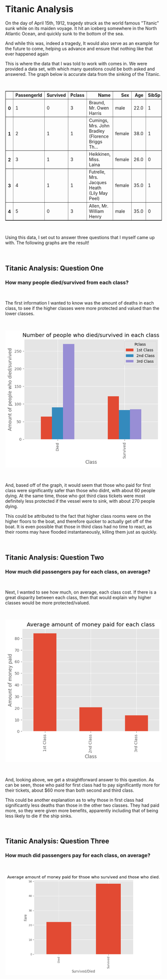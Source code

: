 # Titanic Analysis

On the day of April 15th, 1912, tragedy struck as the world famous "Titanic" sunk while on its maiden voyage. It hit an iceberg somewhere in the North Atlantic Ocean, and quickly sunk to the bottom of the sea.

And while this was, indeed a tragedy, It would also serve as an example for the future to come, helping us advance and ensure that nothing like that ever happened again

This is where the data that I was told to work with comes in. We were provided a data set, with which many questions could be both asked and answered. The graph below is accurate data from the sinking of the Titanic.

<br>

<div>
<style scoped>
    .dataframe tbody tr th:only-of-type {
        vertical-align: middle;
    }

    .dataframe tbody tr th {
        vertical-align: top;
    }

    .dataframe thead th {
        text-align: right;
    }
</style>
<table border="1" class="dataframe">
  <thead>
    <tr style="text-align: right;">
      <th></th>
      <th>PassengerId</th>
      <th>Survived</th>
      <th>Pclass</th>
      <th>Name</th>
      <th>Sex</th>
      <th>Age</th>
      <th>SibSp</th>
      <th>Parch</th>
      <th>Ticket</th>
      <th>Fare</th>
      <th>Cabin</th>
      <th>Embarked</th>
    </tr>
  </thead>
  <tbody>
    <tr>
      <th>0</th>
      <td>1</td>
      <td>0</td>
      <td>3</td>
      <td>Braund, Mr. Owen Harris</td>
      <td>male</td>
      <td>22.0</td>
      <td>1</td>
      <td>0</td>
      <td>A/5 21171</td>
      <td>7.2500</td>
      <td>NaN</td>
      <td>S</td>
    </tr>
    <tr>
      <th>1</th>
      <td>2</td>
      <td>1</td>
      <td>1</td>
      <td>Cumings, Mrs. John Bradley (Florence Briggs Th...</td>
      <td>female</td>
      <td>38.0</td>
      <td>1</td>
      <td>0</td>
      <td>PC 17599</td>
      <td>71.2833</td>
      <td>C85</td>
      <td>C</td>
    </tr>
    <tr>
      <th>2</th>
      <td>3</td>
      <td>1</td>
      <td>3</td>
      <td>Heikkinen, Miss. Laina</td>
      <td>female</td>
      <td>26.0</td>
      <td>0</td>
      <td>0</td>
      <td>STON/O2. 3101282</td>
      <td>7.9250</td>
      <td>NaN</td>
      <td>S</td>
    </tr>
    <tr>
      <th>3</th>
      <td>4</td>
      <td>1</td>
      <td>1</td>
      <td>Futrelle, Mrs. Jacques Heath (Lily May Peel)</td>
      <td>female</td>
      <td>35.0</td>
      <td>1</td>
      <td>0</td>
      <td>113803</td>
      <td>53.1000</td>
      <td>C123</td>
      <td>S</td>
    </tr>
    <tr>
      <th>4</th>
      <td>5</td>
      <td>0</td>
      <td>3</td>
      <td>Allen, Mr. William Henry</td>
      <td>male</td>
      <td>35.0</td>
      <td>0</td>
      <td>0</td>
      <td>373450</td>
      <td>8.0500</td>
      <td>NaN</td>
      <td>S</td>
    </tr>
  </tbody>
</table>
</div>

<br>

Using this data, I set out to answer three questions that I myself came up with. The following graphs are the result!

<br>

## Titanic Analysis: Question One


### How many people died/survived from each class?

<br>

The first information I wanted to know was the amount of deaths in each class, to see if the higher classes were more protected and valued than the lower classes.

<br>

![Graph for question 1: Number of people who died/survived in each class.](/assets/output.png)

<br>

And, based off of the graph, it would seem that those who paid for first class were significantly safer than those who didnt, with about 60 people dying. At the same time, those who got third class tickets were most definitely less protected if the vessel were to sink, with about 270 people dying.

This could be attributed to the fact that higher class rooms were on the higher floors to the boat, and therefore quicker to actually get off of the boat. It is even possible that those in third class had no time to react, as their rooms may have flooded instantaneously, killing them just as quickly.

<br>

## Titanic Analysis: Question Two


### How much did passengers pay for each class, on average?

<br>

Next, I wanted to see how much, on average, each class cost. If there is a great disparity between each class, then that would explain why higher classes would be more protected/valued.

<br>

![Graph for question 2: Average amount of money paid for each class.](/assets/output2.png)

<br>

And, looking above, we get a straightforward answer to this question. As can be seen, those who paid for first class had to pay significantly more for their tickets, about $60 more than both second and third class.

This could be another explanation as to why those in first class had significantly less deaths than those in the other two classes. They had paid more, so they were given more benefits, apparently including that of being less likely to die if the ship sinks.

<br>

## Titanic Analysis: Question Three


### How much did passengers pay for each class, on average?

<br>

![Graph for question 3: ](/assets/output3.png)